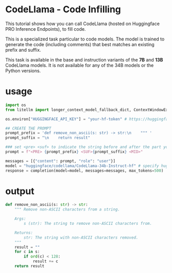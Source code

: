 # CodeLlama - Code Infilling

This tutorial shows how you can call CodeLlama (hosted on Huggingface PRO Inference Endpoints), to fill code.

This is a specialized task particular to code models. The model is trained to generate the code (including comments) that best matches an existing prefix and suffix.

This task is available in the base and instruction variants of the **7B** and **13B** CodeLlama models. It is not available for any of the 34B models or the Python versions.

# usage

```python
import os
from litellm import longer_context_model_fallback_dict, ContextWindowExceededError, completion

os.environ["HUGGINGFACE_API_KEY"] = "your-hf-token" # https://huggingface.co/docs/hub/security-tokens

## CREATE THE PROMPT
prompt_prefix = 'def remove_non_ascii(s: str) -> str:\n    """ '
prompt_suffix = "\n    return result"

### set <pre> <suf> to indicate the string before and after the part you want codellama to fill
prompt = f"<PRE> {prompt_prefix} <SUF>{prompt_suffix} <MID>"

messages = [{"content": prompt, "role": "user"}]
model = "huggingface/codellama/CodeLlama-34b-Instruct-hf" # specify huggingface as the provider 'huggingface/'
response = completion(model=model, messages=messages, max_tokens=500)
```

# output
```python
def remove_non_ascii(s: str) -> str:
    """ Remove non-ASCII characters from a string.

    Args:
        s (str): The string to remove non-ASCII characters from.

    Returns:
        str: The string with non-ASCII characters removed.
    """
    result = ""
    for c in s:
        if ord(c) < 128:
            result += c
    return result
```
